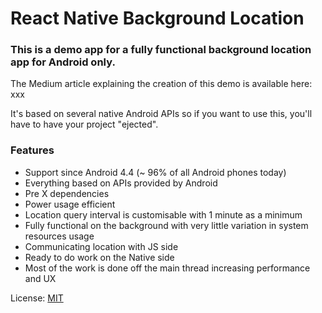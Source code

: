 # React Native Background Location

### This is a demo app for a fully functional background location app for Android only.

The Medium article explaining the creation of this demo is available here: xxx

It's based on several native Android APIs so if you want to use this, you'll have to have your project "ejected".

### Features

- Support since Android 4.4 (~ 96% of all Android phones today)
- Everything based on APIs provided by Android
- Pre X dependencies
- Power usage efficient
- Location query interval is customisable with 1 minute as a minimum
- Fully functional on the background with very little variation in system resources usage
- Communicating location with JS side
- Ready to do work on the Native side
- Most of the work is done off the main thread increasing performance and UX

License: [MIT](LICENSE)
